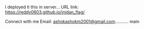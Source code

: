 I deployed ti this in server...
URL link: https://reddy0603.github.io/inidan_flag/


Connect with me Email: ashokashokm2001@gmail.com........... main
